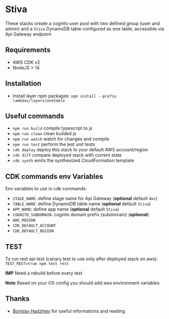 # Stiva

These stacks create a cognito user pool with two defined group (user and admin) and a `Stiva` DynamoDB table configured as one table, accessible via Api Gateway endpoint

## Requirements

* AWS CDK v2
* NodeJS > 14

## Installation

* Install layer npm packages: `npm install --prefix lambdas/layers/onetable`

## Useful commands

* `npm run build`   compile typescript to js
* `npm run clean`   clean builded js
* `npm run watch`   watch for changes and compile
* `npm run test`    perform the jest unit tests
* `cdk deploy`      deploy this stack to your default AWS account/region
* `cdk diff`        compare deployed stack with current state
* `cdk synth`       emits the synthesized CloudFormation template

## CDK commands env Variables

Env variables to use in cdk commands:

* `STAGE_NAME`: define stage name for Api Gateway (**optional** default `dev`)
* `TABLE_NAME`: define DynamoDB table name (**optional** default `Stiva`)
* `APP_NAME`: define app name (**optional** default `Stiva`)
* `COGNITO_SUBDOMAIN`: cognito domain prefix (subdomain) (**optional**)
* `AWS_REGION`
* `CDK_DEFAULT_ACCOUNT`
* `CDK_DEFAULT_REGION`

## TEST

To run rest api test (canary test to use only after deployed stack on aws): `TEST_REST=true npm test rest`

**IMP** Need a rebuild before every test

**Note** Based on your OS config you should add aws environment variables

## Thanks

* [Borislav Hadzhiev](https://bobbyhadz.com/) for useful informations and reading
